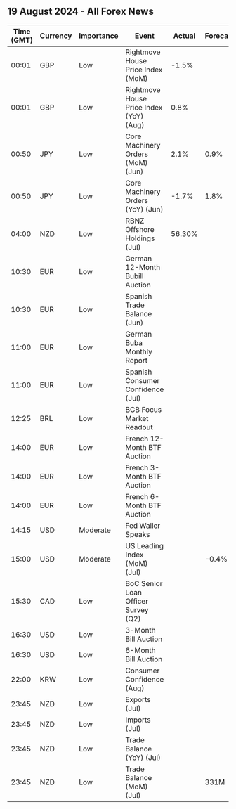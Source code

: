 ## 19 August 2024 - All Forex News

| Time (GMT) | Currency | Importance | Event | Actual | Forecast | Previous |
|------|----------|------------|-------|--------|----------|----------|
| 00:01 | GBP | Low | Rightmove House Price Index (MoM) | -1.5% |  | -0.4% |
| 00:01 | GBP | Low | Rightmove House Price Index (YoY) (Aug) | 0.8% |  | 0.4% |
| 00:50 | JPY | Low | Core Machinery Orders (MoM) (Jun) | 2.1% | 0.9% | -3.2% |
| 00:50 | JPY | Low | Core Machinery Orders (YoY) (Jun) | -1.7% | 1.8% | 10.8% |
| 04:00 | NZD | Low | RBNZ Offshore Holdings (Jul) | 56.30% |  | 57.20% |
| 10:30 | EUR | Low | German 12-Month Bubill Auction |  |  | 3.192% |
| 10:30 | EUR | Low | Spanish Trade Balance (Jun) |  |  | -2.30B |
| 11:00 | EUR | Low | German Buba Monthly Report |  |  |  |
| 11:00 | EUR | Low | Spanish Consumer Confidence (Jul) |  |  | 88.4 |
| 12:25 | BRL | Low | BCB Focus Market Readout |  |  |  |
| 14:00 | EUR | Low | French 12-Month BTF Auction |  |  | 3.053% |
| 14:00 | EUR | Low | French 3-Month BTF Auction |  |  | 3.553% |
| 14:00 | EUR | Low | French 6-Month BTF Auction |  |  | 3.380% |
| 14:15 | USD | Moderate | Fed Waller Speaks |  |  |  |
| 15:00 | USD | Moderate | US Leading Index (MoM) (Jul) |  | -0.4% | -0.2% |
| 15:30 | CAD | Low | BoC Senior Loan Officer Survey (Q2) |  |  | 2.6 |
| 16:30 | USD | Low | 3-Month Bill Auction |  |  | 5.070% |
| 16:30 | USD | Low | 6-Month Bill Auction |  |  | 4.795% |
| 22:00 | KRW | Low | Consumer Confidence (Aug) |  |  | 103.6 |
| 23:45 | NZD | Low | Exports (Jul) |  |  | 6.17B |
| 23:45 | NZD | Low | Imports (Jul) |  |  | 5.47B |
| 23:45 | NZD | Low | Trade Balance (YoY) (Jul) |  |  | -9,400M |
| 23:45 | NZD | Low | Trade Balance (MoM) (Jul) |  | 331M | 699M |
